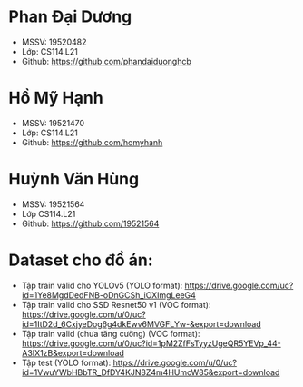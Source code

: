 # Phan Đại Dương
 - MSSV: 19520482
 - Lớp: CS114.L21
 - Github: https://github.com/phandaiduonghcb
# Hồ Mỹ Hạnh
 - MSSV: 19521470
 - Lớp: CS114.L21
 - Github: https://github.com/homyhanh
# Huỳnh Văn Hùng
 - MSSV: 19521564
 - Lớp CS114.L21
 - Github: https://github.com/19521564
# Dataset cho đồ án:
 - Tập train valid cho YOLOv5 (YOLO format): https://drive.google.com/uc?id=1Ye8MgdDedFNB-oDnGCSh_iOXImgLeeG4
 - Tập train valid cho SSD Resnet50 v1 (VOC format): https://drive.google.com/u/0/uc?id=1ItD2d_6CxjyeDog6g4dkEwv6MVGFLYw-&export=download
 - Tập train valid (chưa tăng cường) (VOC format): https://drive.google.com/u/0/uc?id=1pM2ZfFsTyyzUgeQR5YEVp_44-A3IX1zB&export=download
 - Tập test (YOLO format): https://drive.google.com/u/0/uc?id=1VwuYWbHBbTR_DfDY4KJN8Z4m4HUmcW85&export=download
